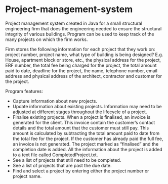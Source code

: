 # Project-management-system
Project management system created in Java for a small structural engineering firm that does the engineering needed to ensure the structural integrity of various buildings. 
Program can be used to keep track of the many projects on which the firm works.

Firm stores the following information for each project that they work on: project number, project name, what type of building is being designed? E.g. House, apartment block or
store, etc., the physical address for the project, ERF number, the total fee being charged for the project, the total amount paid to date, deadline for the project, the name, 
telephone number, email address and physical address of the architect, contractor and customer for the project.

Program features:
- Capture information about new projects. 
- Update information about existing projects. Information may need to be adjusted at different stages throughout the lifecycle of a project. 
- Finalise existing projects. When a project is finalised, an invoice is generated for the client. This invoice contain the customer’s contact details and the total amount 
that the customer must still pay. This amount is calculated by subtracting the total amount paid to date from the total fee for the project. If the customer has already paid 
the full fee, an invoice is not generated. The project marked as “finalised” and the completion date is added. All the information about the project is added to a text file called 
CompletedProject.txt.
- See a list of projects that still need to be completed.
- See a list of projects that are past the due date.
- Find and select a project by entering either the project number or project name.

